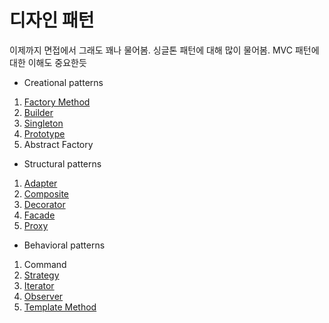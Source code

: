 # 디자인 패턴
이제까지 면접에서 그래도 꽤나 물어봄. 싱글톤 패턴에 대해 많이 물어봄.
MVC 패턴에 대한 이해도 중요한듯
- Creational patterns
1) [Factory Method](https://github.com/AucSuSu/CS-study/blob/main/DesignPattern/designPattern_FactoryMethod.md)
2) [Builder](https://github.com/AucSuSu/CS-study/blob/main/DesignPattern/Builder.md)
3) [Singleton](https://github.com/AucSuSu/CS-study/blob/main/DesignPattern/designPattern_singleton.md)
4) [Prototype](https://github.com/AucSuSu/CS-study/blob/main/DesignPattern/designPattern_prototype.md)
5) Abstract Factory

- Structural patterns
1) [Adapter](https://github.com/AucSuSu/CS-study/blob/main/DesignPattern/designPattern_adapter.md)
2) [Composite](https://github.com/AucSuSu/CS-study/blob/main/DesignPattern/designPattern_Composite.md)
3) [Decorator](https://github.com/AucSuSu/CS-study/blob/main/DesignPattern/designPattern_decorator.md)
4) [Facade](https://github.com/AucSuSu/CS-study/blob/main/DesignPattern/designPattern_Facade.md)
5) [Proxy](https://github.com/AucSuSu/CS-study/blob/main/DesignPattern/designPattern_proxy.md)

- Behavioral patterns
1) Command
2) [Strategy](https://github.com/AucSuSu/CS-study/blob/main/DesignPattern/designPattern_strategy.md)
3) [Iterator](https://github.com/AucSuSu/CS-study/blob/main/DesignPattern/designPattern_iterator.md)
4) [Observer](https://github.com/AucSuSu/CS-study/blob/main/DesignPattern/designPattern_Observer.md)
5) [Template Method](https://github.com/AucSuSu/CS-study/blob/main/DesignPattern/designPattern_template.md) 
